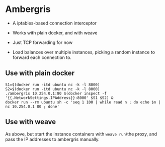 # Ambergris

* A iptables-based connection interceptor

* Works with plain docker, and with weave

* Just TCP forwarding for now

* Load balances over multiple instances, picking a random instance to
  forward each connection to.

## Use with plain docker

```
S1=$(docker run -itd ubuntu nc -k -l 8000)
S2=$(docker run -itd ubuntu nc -k -l 8000)
./ambergris 10.254.0.1:80 $(docker inspect -f '{{.NetworkSettings.IPAddress}}:8000' $S1 $S2) &
docker run --rm ubuntu sh -c 'seq 1 100 | while read n ; do echo $n | nc 10.254.0.1 80 ; done'
```

## Use with weave

As above, but start the instance containers with `weave run`/the
proxy, and pass the IP addresses to ambergris manually.
